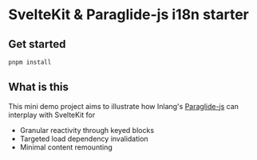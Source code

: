 # SvelteKit & Paraglide-js i18n starter

## Get started

```sh
pnpm install
```

## What is this

This mini demo project aims to illustrate how Inlang's [Paraglide-js](https://inlang.com/m/gerre34r/library-inlang-paraglideJs) can interplay with SvelteKit for

- Granular reactivity through keyed blocks
- Targeted load dependency invalidation
- Minimal content remounting
